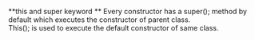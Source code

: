 **this and super keyword **
               Every constructor has a super(); method by default which executes the constructor of  parent class.   <br>
               This();  is used to execute the default constructor of same class.  <br>
